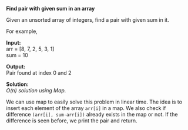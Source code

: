 **Find pair with given sum in an array**

Given an unsorted array of integers, find a pair with given sum in it.


For example,

**Input:**  
arr = [8, 7, 2, 5, 3, 1]  
sum = 10

**Output:**  
Pair found at index 0 and 2

**Solution:**  
_O(n) solution using Map._  

We can use map to easily solve this problem in linear time. 
The idea is to insert each element of the array `arr[i]`
in a map. We also check if difference `(arr[i], sum-arr[i])`  already exists in the map or not. If the difference is seen before, we print the pair and return.